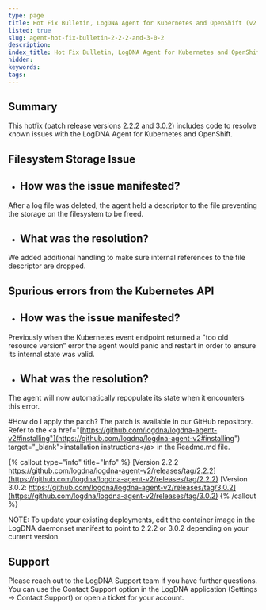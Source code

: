 ```yaml
---
type: page
title: Hot Fix Bulletin, LogDNA Agent for Kubernetes and OpenShift (v2.2.2, 3.0.2 )
listed: true
slug: agent-hot-fix-bulletin-2-2-2-and-3-0-2
description: 
index_title: Hot Fix Bulletin, LogDNA Agent for Kubernetes and OpenShift (v2.2.2, 3.0.2 )
hidden: 
keywords: 
tags: 
---
```




## Summary

This hotfix (patch release versions 2.2.2 and 3.0.2) includes code to resolve known issues with the LogDNA Agent for Kubernetes and OpenShift.

## Filesystem Storage Issue

- ## How was the issue manifested?

After a log file was deleted, the agent held a descriptor to the file preventing the storage on the filesystem to be freed.

- ## What was the resolution?

We added additional handling to make sure internal references to the file descriptor are dropped.

## Spurious errors from the Kubernetes API

- ## How was the issue manifested?

Previously when the Kubernetes event endpoint returned a "too old resource version” error the agent would panic and restart in order to ensure its internal state was valid.

- ## What was the resolution?

The agent will now automatically repopulate its state when it encounters this error.

#How do I apply the patch?
The patch is available in our GitHub repository. Refer to the &lt;a href="[https://github.com/logdna/logdna-agent-v2#installing"](https://github.com/logdna/logdna-agent-v2#installing&quot;) target="_blank"&gt;installation instructions&lt;/a&gt; in the Readme.md file.


{% callout type="info" title="Info" %}
[Version 2.2.2 https://github.com/logdna/logdna-agent-v2/releases/tag/2.2.2](https://github.com/logdna/logdna-agent-v2/releases/tag/2.2.2) [Version 3.0.2: https://github.com/logdna/logdna-agent-v2/releases/tag/3.0.2](https://github.com/logdna/logdna-agent-v2/releases/tag/3.0.2)
{% /callout %}


NOTE: To update your existing deployments, edit the container image in the LogDNA daemonset manifest to point to 2.2.2 or 3.0.2 depending on your current version.

## Support

Please reach out to the LogDNA Support team if you have further questions. You can use the Contact Support option in the LogDNA application (Settings -&gt; Contact Support) or open a ticket for your account.

